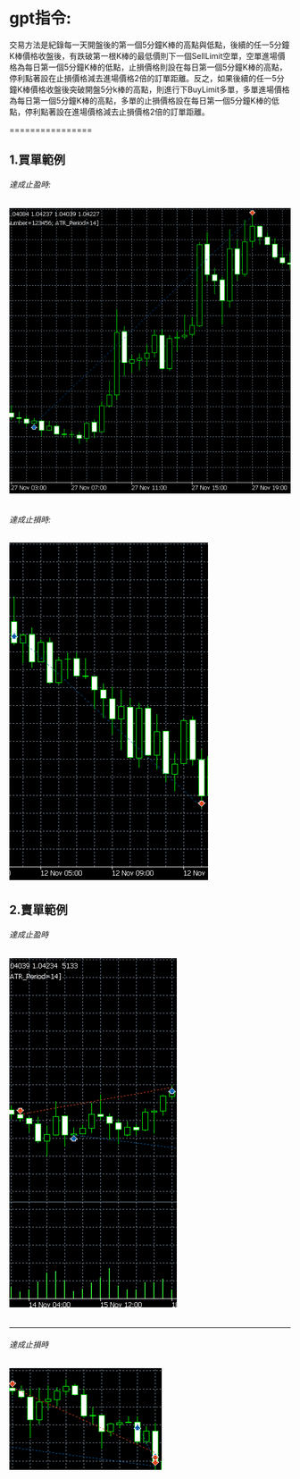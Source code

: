 gpt指令:
================
交易方法是紀錄每一天開盤後的第一個5分鐘K棒的高點與低點，後續的任一5分鐘K棒價格收盤後，有跌破第一根K棒的最低價則下一個SellLimit空單，空單進場價格為每日第一個5分鐘K棒的低點，止損價格則設在每日第一個5分鐘K棒的高點，停利點著設在止損價格減去進場價格2倍的訂單距離。反之，如果後續的任一5分鐘K棒價格收盤後突破開盤5分k棒的高點，則進行下BuyLimit多單，多單進場價格為每日第一個5分鐘K棒的高點，多單的止損價格設在每日第一個5分鐘K棒的低點，停利點著設在進場價格減去止損價格2倍的訂單距離。

================

## 1.買單範例 ##
  ###### 達成止盈時: ######
  ###### ![image](https://github.com/worldstar/MT5-MultiTimeFrame-MA-TDI-Dashboard/blob/main/Opening%2015%20Reversal%20Breakout%20Strategy/%E8%B2%B7%E5%96%AE%E6%AD%A2%E7%9B%88.png) ######
  ###### 達成止損時: ######
  ###### ![image](https://github.com/worldstar/MT5-MultiTimeFrame-MA-TDI-Dashboard/blob/main/Opening%2015%20Reversal%20Breakout%20Strategy/%E8%B2%B7%E5%96%AE%E6%AD%A2%E6%90%8D.png) ######
## 2.賣單範例 ##
  ###### 達成止盈時 ######
  ###### ![image](https://github.com/worldstar/MT5-MultiTimeFrame-MA-TDI-Dashboard/blob/main/Opening%2015%20Reversal%20Breakout%20Strategy/%E8%B3%A3%E5%96%AE%E6%AD%A2%E7%9B%88.png) ######
  -----------------------------------------------
  ###### 達成止損時 #######
  ###### ![image](https://github.com/worldstar/MT5-MultiTimeFrame-MA-TDI-Dashboard/blob/main/Opening%2015%20Reversal%20Breakout%20Strategy/%E8%B3%A3%E5%96%AE%E6%AD%A2%E6%90%8D.png) #######
